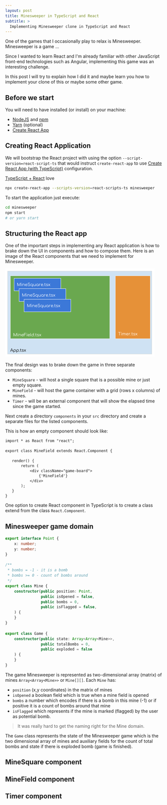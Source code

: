 ```yaml
---
layout: post
title: Minesweeper in TypeScript and React
subtitle: > 
  Implementing Minesweeper clone in TypeScript and React
---
```


One of the games that I occasionally play to relax is Minesweeper.
Minesweeper is a game ...

Since I wanted to learn React and I'm already familiar with other JavaScript front-end technologies such as Angular, implementing this game was an interesting challenge. 

In this post I will try to explain how I did it and maybe learn you how to implement your clone of this or maybe some other game. 


## Before we start

You will need to have installed (or install) on your machine:
 
* [NodeJS](https://nodejs.org) and [npm](https://nodejs.org)
* [Yarn](https://yarnpkg.com/en/docs/install) (optional)
* [Create React App](https://github.com/facebook/create-react-app)

## Creating React Application

We will bootstrap the React project with using the option `--script-version=react-script-ts` that would instruct `create-react-app` to use [Create React App (with TypeScript)](https://github.com/wmonk/create-react-app-typescript) configuration.

[TypeScript + React](https://medium.com/@amcdnl/react-typescript-%EF%B8%8F-647aa7d054a9) love
  
```bash
npx create-react-app --scripts-version=react-scripts-ts minesweeper
```

To start the application just execute:

```bash
cd minesweeper
npm start
# or yarn start
```

## Structuring the React app

One of the important steps in implementing any React application is how to brake down the UI in components and how to compose them.
Here is an image of the React components that we need to implement for Minesweeper.

![React components architecture](/images/minesweeper/react_comonents_architecture.png)

The final design was to brake down the game in three separate components:

* `MineSquare` - will host a single square that is a possible mine or just empty square.
* `MineField` - will host the game container with a grid (rows x columns) of mines.
* `Timer` - will be an external component that will show the elapsed time since the game started.

Next create a directory `components` in your `src` directory and create a separate files for the listed components.
 
This is how an empty component should look like:
 
 ```tsx
import * as React from "react";

export class MineField extends React.Component {

    render() {
        return (
            <div className="game-board">
                {'MineField'}
            </div>
        );
    }
}
```

One option to create React component in TypeScript is to create a class extend from the class `React.Component`.

## Minesweeper game domain

```typescript
export interface Point {
    x: number;
    y: number;
}

/**
 * bombs = -1 - it is a bomb
 * bombs >= 0 - count of bombs around
 */
export class Mine {
    constructor(public position: Point,
                public isOpened = false,
                public bombs = 0,
                public isFlagged = false,
    ) {
    }
}

export class Game {
    constructor(public state: Array<Array<Mine>>,
                public totalBombs = 0,
                public exploded = false
    ) {
    }
}
```
The game Minesweeper is represented as two-dimensional array (matrix) of mines `Array<Array<Mine>>` or `Mine[][]`.
Each `Mine` has:

* `position` (x,y coordinates) in the matrix of mines
* `isOpened` a boolean field which is true when a mine field is opened
* `bombs` a number which encodes if there is a bomb in this mine (-1) or if positive it is a count of bombs around that mine
* `isFlagged` which represents if the mine is marked (flagged) by the user as potential bomb.

> It was really hard to get the naming right for the Mine domain.

The `Game` class represents the state of the Minesweeper game which is the two dimensional array of mines and auxiliary fields for the count of total bombs and state if there is exploded bomb (game is finished). 

## MineSquare component

## MineField component

## Timer component